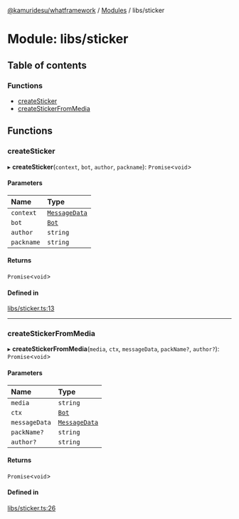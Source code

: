 [@kamuridesu/whatframework](../README.md) / [Modules](../modules.md) / libs/sticker

# Module: libs/sticker

## Table of contents

### Functions

- [createSticker](libs_sticker.md#createsticker)
- [createStickerFromMedia](libs_sticker.md#createstickerfrommedia)

## Functions

### createSticker

▸ **createSticker**(`context`, `bot`, `author`, `packname`): `Promise`<`void`\>

#### Parameters

| Name | Type |
| :------ | :------ |
| `context` | [`MessageData`](../classes/src_types_messageData.MessageData.md) |
| `bot` | [`Bot`](../classes/src_modules_bot.Bot.md) |
| `author` | `string` |
| `packname` | `string` |

#### Returns

`Promise`<`void`\>

#### Defined in

[libs/sticker.ts:13](https://github.com/kamuridesu/WhatFramework/blob/9d3db65/libs/sticker.ts#L13)

___

### createStickerFromMedia

▸ **createStickerFromMedia**(`media`, `ctx`, `messageData`, `packName?`, `author?`): `Promise`<`void`\>

#### Parameters

| Name | Type |
| :------ | :------ |
| `media` | `string` |
| `ctx` | [`Bot`](../classes/src_modules_bot.Bot.md) |
| `messageData` | [`MessageData`](../classes/src_types_messageData.MessageData.md) |
| `packName?` | `string` |
| `author?` | `string` |

#### Returns

`Promise`<`void`\>

#### Defined in

[libs/sticker.ts:26](https://github.com/kamuridesu/WhatFramework/blob/9d3db65/libs/sticker.ts#L26)
